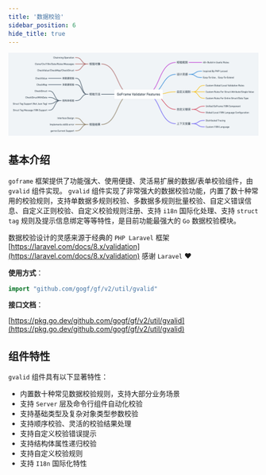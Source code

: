 ```yaml
---
title: '数据校验'
sidebar_position: 6
hide_title: true
---
```


![](/markdown/c5b70f69d221b1f379b38a6265d3f75f.png)

## 基本介绍

`goframe` 框架提供了功能强大、使用便捷、灵活易扩展的数据/表单校验组件，由 `gvalid` 组件实现。 `gvalid` 组件实现了非常强大的数据校验功能，内置了数十种常用的校验规则，支持单数据多规则校验、多数据多规则批量校验、自定义错误信息、自定义正则校验、自定义校验规则注册、支持 `i18n` 国际化处理、支持 `struct tag` 规则及提示信息绑定等等特性，是目前功能最强大的 `Go` 数据校验模块。

数据校验设计的灵感来源于经典的 `PHP Laravel` 框架 [https://laravel.com/docs/8.x/validation](https://laravel.com/docs/8.x/validation) 感谢 `Laravel` ❤️

**使用方式**：

```go
import "github.com/gogf/gf/v2/util/gvalid"
```

**接口文档**：

[https://pkg.go.dev/github.com/gogf/gf/v2/util/gvalid](https://pkg.go.dev/github.com/gogf/gf/v2/util/gvalid)

## 组件特性

`gvalid` 组件具有以下显著特性：

- 内置数十种常见数据校验规则，支持大部分业务场景
- 支持 `Server` 层及命令行组件自动化校验
- 支持基础类型及复杂对象类型参数校验
- 支持顺序校验、灵活的校验结果处理
- 支持自定义校验错误提示
- 支持结构体属性递归校验
- 支持自定义校验规则
- 支持 `I18n` 国际化特性

    